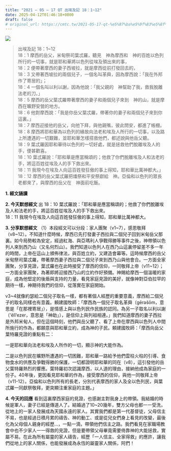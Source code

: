 ```yaml
---
title: "2021 – 05 – 17 QT 出埃及記 18：1~12"
date: 2025-04-12T01:46:18+0800
draft: false
# original_url: https://cmtc.tw/2021-05-17-qt-%e5%87%ba%e5%9f%83%e5%8f%8a%e8%a8%98-18%ef%bc%9a112
---
```


![](/images/qt.jpg)
> 出埃及記 18：1\~12  
> 18：1 摩西的岳父，米甸祭司葉忒羅，聽見　神為摩西和　神的百姓以色列所行的一切事，就是耶和華將以色列從埃及領出來的事，  
> 18：2 便帶著摩西的妻子西坡拉，就是摩西從前打發回去的，  
> 18：3 又帶著西坡拉的兩個兒子，一個名叫革舜，因為摩西說：「我在外邦作了寄居的」；  
> 18：4 一個名叫以利以謝，因為他說：「我父親的　神幫助了我，救我脫離法老的刀。」  
> 18：5 摩西的岳父葉忒羅帶著摩西的妻子和兩個兒子來到　神的山，就是摩西在曠野安營的地方。  
> 18：6 他對摩西說：「我是你岳父葉忒羅，帶著你的妻子和兩個兒子來到你這裏。」  
> 18：7 摩西迎接他的岳父，向他下拜，與他親嘴，彼此問安，都進了帳棚。  
> 18：8 摩西將耶和華為以色列的緣故向法老和埃及人所行的一切事，以及路上所遭遇的一切艱難，並耶和華怎樣搭救他們，都述說與他岳父聽。  
> 18：9 葉忒羅因耶和華待以色列的一切好處，就是拯救他們脫離埃及人的手，便甚歡喜。  
> 18：10 葉忒羅說：「耶和華是應當稱頌的；他救了你們脫離埃及人和法老的手，將這百姓從埃及人的手下救出來。  
> 18：11 我現今在埃及人向這百姓發狂傲的事上得知，耶和華比萬神都大。」  
> 18：12 摩西的岳父葉忒羅把燔祭和平安祭獻給　神。亞倫和以色列的眾長老都來了，與摩西的岳父在　神面前吃飯。

**1. 經文誦讀**

**2.  今天默想經文**
出 18：10 葉忒羅說：「耶和華是應當稱頌的；他救了你們脫離埃及人和法老的手，將這百姓從埃及人的手下救出來。  
18：11 我現今在埃及人向這百姓發狂傲的事上得知，耶和華比萬神都大。

**3. 分享默想經文**
（1）本段經文可以分段：家人團聚（v1\~7），感恩敬拜（v8\~12）。不知道什麼時候，摩西已先打發妻子西拉與二個兒子回到米甸岳父那裏。如今局勢較為安定，經過紅海、與亞瑪利人爭戰得勝等事件之後，神帶領以色列人來到西乃山（又名何烈山）。我們知道以色列人在西乃山這裏停留差不多一年的時間，上帝在這山上頒佈律法，與百姓立約，又建造會幕等。這時候摩西的岳父米甸祭司葉忒羅，帶著摩西妻子西拉與二個兒子來到西乃山與他會合。一方面全家團聚，分享見證，葉忒羅也在此時接受了摩西的信仰，一同敬拜上帝（v11\~12）；一方面全家團聚，為著即將迎接西乃山的立約作好預備。神賜給摩西一個溫暖的家庭，成為他堅定的後盾與支持的力量，看見家庭見證的美好，就像神對亞伯拉罕的期待一樣，神期待我們的信仰，從落實在家庭開始。

v3\~4就像約瑟給二個兒子取名一樣，都有著個人經歷的重要意義，摩西給二個兒子的取名同樣也有意義。頼建國牧師：「摩西為一個兒子取名革舜（gērǝšōm，意思是「在那裡寄居」），是情感上與以色列民作民族的認同。為另一子取名以利以謝（’ĕlî‘ezer，意思是「神助」），是信仰上與列祖相連。」我們知道摩西的妻子西拉是外邦米甸人，但在這個時刻，他們與岳父聽了、看了上帝在摩西與以色列人中間所施行的作為，都願意與耶和華立約，成為神的子民。頼建國牧師：「摩西向岳父葉特羅見證的重點有二：

一是耶和華向法老和埃及人所作的一切，顯示神的大能作為。

二是以色列民在曠野所遭遇的一切困難，耶和華一路給予他們雲柱火柱的引導、食物食水的供應及爭戰得勝的保護，一切都證明耶和華的同在（v8），這引發他的岳父葉特羅熱烈的響應。葉特羅初次認識摩西，以人道的理由，接納他成為家庭的一份子。40年後，更因看見耶和華的作為，接受摩西的信仰，與他一同敬拜上帝（v11-12）。亞倫和以色列所有的長老，分別代表摩西的家人及全以色列民，與葉忒羅一同獻祭敬拜，更突顯注重家庭的主題。」

**4. 今天的回應**
看到這裏摩西家庭的見證，也感謝主對我身上的帶領。我結婚的時候是軍人，妻子已經是傳道人了。結婚過了10\~20幾年，雙方父母也都一一受洗，從地上的一家人發展成為天國永遠的家人。其實我們都是第一代基督徒，父母信主不易，也是經過日積月累的禱告、神的動工、或是從兒女們身上看見的改變，最後化為父母個人親身的經歷…，一點一滴，帶領他們信主之路。我們看見在家職場教會中也不少家人一一得救的見證，但是要帶領父母畢竟需要倚靠神的大能拯救，實屬不易。在此為所有屬靈的家人禱告，經歷「一人信主、全家得救」的應許，讓我們從地上的家人關係，也能發展成為永恆的屬靈家人關係，阿們！
